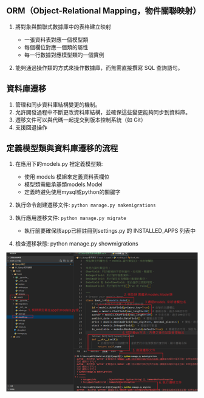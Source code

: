 ## ORM（Object-Relational Mapping，物件關聯映射）
1. 將對象與關聯式數據庫中的表格建立映射
    - 一張資料表對應一個模型類
    - 每個欄位對應一個類的屬性
    - 每一行數據對應模型類的一個實例

2. 能夠通過操作類的方式來操作數據庫，而無需直接撰寫 SQL 查詢語句。
    
## 資料庫遷移
1. 管理和同步資料庫結構變更的機制。
2. 允許開發過程中不斷更改資料庫結構，並確保這些變更能夠同步到資料庫。
3. 遷移文件可以與代碼一起提交到版本控制系統（如 Git）
4. 支援回退操作


## 定義模型類與資料庫遷移的流程
1. 在應用下的models.py 裡定義模型類:
    - 使用 models 模組來定義資料表欄位
    - 模型類需繼承基類models.Model
    - 定義時避免使用mysql或python的關鍵字

2. 執行命令創建遷移文件: `python manage.py makemigrations`

3. 執行應用遷移文件: `python manage.py migrate`
    - 執行前要確保該app已經註冊到settings.py 的 INSTALLED_APPS 列表中

4. 檢查遷移狀態: python manage.py showmigrations

![模型類與資料庫遷移](筆記圖/ORM.png)